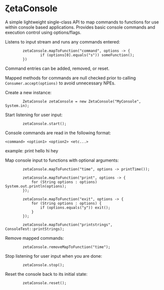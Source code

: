 # ζetaConsole
A simple lightweight single-class API to map commands to functions for use within console based applications. Provides basic console commands and execution control using options/flags.

Listens to input stream and runs any commands entered:

```
        zetaConsole.mapToFunction("command", options -> { 
                if (options[0].equals("s")) someFunction(); 
        })
``` 

Command entries can be added, removed, or reset.

Mapped methods for commands are null checked prior to calling `Consumer.accept(options)` to avoid unnecessary NPEs.

Create a new instance:

```
        ZetaConsole zetaConsole = new ZetaConsole("MyConsole", System.in);
```



Start listening for user input:

```
        zetaConsole.start();
```

Console commands are read in the following format:

```
<command> <option1> <option2> <etc...>
```
example: print hello hi hey

Map console input to functions with optional arguments:

```
        zetaConsole.mapToFunction("time", options -> printTime());
        
        zetaConsole.mapToFunction("print", options -> {
            for (String options : options) System.out.println(options);
        });
        
        zetaConsole.mapToFunction("exit", options -> {
            for (String options : options) {
                if (options.equals("y")) exit();
            }
        });
        
        zetaConsole.mapToFunction("printstrings", ConsoleTest::printStrings);
```

Remove mapped commands:

```
        zetaConsole.removeMapToFunction("time");
```

Stop listening for user input when you are done:

```
        zetaConsole.stop();
```

Reset the console back to its initial state:

```
        zetaConsole.reset();
```
